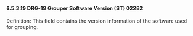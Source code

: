 #### 6.5.3.19 DRG-19 Grouper Software Version (ST) 02282

Definition: This field contains the version information of the software used for grouping.
